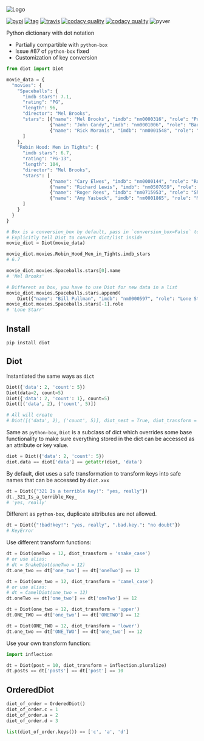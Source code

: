 ![Logo](https://raw.githubusercontent.com/pwwang/diot/master/logo.png)

[![pypi][1]][2] [![tag][3]][4] [![travis][5]][6] [![codacy quality][7]][8] [![codacy quality][9]][8] ![pyver][10]

Python dictionary with dot notation

- Partially compartible with `python-box`
- Issue #87 of `python-box` fixed
- Customization of key conversion

```python
from diot import Diot

movie_data = {
  "movies": {
    "Spaceballs": {
      "imdb stars": 7.1,
      "rating": "PG",
      "length": 96,
      "director": "Mel Brooks",
      "stars": [{"name": "Mel Brooks", "imdb": "nm0000316", "role": "President Skroob"},
                {"name": "John Candy","imdb": "nm0001006", "role": "Barf"},
                {"name": "Rick Moranis", "imdb": "nm0001548", "role": "Dark Helmet"}
      ]
    },
    "Robin Hood: Men in Tights": {
      "imdb stars": 6.7,
      "rating": "PG-13",
      "length": 104,
      "director": "Mel Brooks",
      "stars": [
                {"name": "Cary Elwes", "imdb": "nm0000144", "role": "Robin Hood"},
                {"name": "Richard Lewis", "imdb": "nm0507659", "role": "Prince John"},
                {"name": "Roger Rees", "imdb": "nm0715953", "role": "Sheriff of Rottingham"},
                {"name": "Amy Yasbeck", "imdb": "nm0001865", "role": "Marian"}
      ]
    }
  }
}

# Box is a conversion_box by default, pass in `conversion_box=False` to disable that behavior
# Explicitly tell Diot to convert dict/list inside
movie_diot = Diot(movie_data)

movie_diot.movies.Robin_Hood_Men_in_Tights.imdb_stars
# 6.7

movie_diot.movies.Spaceballs.stars[0].name
# 'Mel Brooks'

# Different as box, you have to use Diot for new data in a list
movie_diot.movies.Spaceballs.stars.append(
	Diot({"name": "Bill Pullman", "imdb": "nm0000597", "role": "Lone Starr"}))
movie_diot.movies.Spaceballs.stars[-1].role
# 'Lone Starr'
```

## Install
```shell
pip install diot
```

## Diot

Instantiated the same ways as `dict`
```python
Diot({'data': 2, 'count': 5})
Diot(data=2, count=5)
Diot({'data': 2, 'count': 1}, count=5)
Diot([('data', 2), ('count', 5)])

# All will create
# Diot([('data', 2), ('count', 5)], diot_nest = True, diot_transform = 'safe')
```

Same as `python-box`, `Diot` is a subclass of dict which overrides some base functionality to make sure everything stored in the dict can be accessed as an attribute or key value.

```python
diot = Diot({'data': 2, 'count': 5})
diot.data == diot['data'] == getattr(diot, 'data')
```

By default, diot uses a safe transformation to transform keys into safe names that can be accessed by `diot.xxx`
```python
dt = Diot({"321 Is a terrible Key!": "yes, really"})
dt._321_Is_a_terrible_Key_
# 'yes, really'
```

Different as `python-box`, duplicate attributes are not allowed.
```python
dt = Diot({"!bad!key!": "yes, really", ".bad.key.": "no doubt"})
# KeyError
```

Use different transform functions:

```python
dt = Diot(oneTwo = 12, diot_transform = 'snake_case')
# or use alias:
# dt = SnakeDiot(oneTwo = 12)
dt.one_two == dt['one_two'] == dt['oneTwo'] == 12

dt = Diot(one_two = 12, diot_transform = 'camel_case')
# or use alias:
# dt = CamelDiot(one_two = 12)
dt.oneTwo == dt['one_two'] == dt['oneTwo'] == 12

dt = Diot(one_two = 12, diot_transform = 'upper')
dt.ONE_TWO == dt['one_two'] == dt['ONETWO'] == 12

dt = Diot(ONE_TWO = 12, diot_transform = 'lower')
dt.one_two == dt['ONE_TWO'] == dt['one_two'] == 12
```

Use your own transform function:

```python
import inflection

dt = Diot(post = 10, diot_transform = inflection.pluralize)
dt.posts == dt['posts'] == dt['post'] == 10
```

## OrderedDiot
```python
diot_of_order = OrderedDiot()
diot_of_order.c = 1
diot_of_order.a = 2
diot_of_order.d = 3

list(diot_of_order.keys()) == ['c', 'a', 'd']
```

[1]: https://img.shields.io/pypi/v/diot?style=flat-square
[2]: https://pypi.org/project/diot/
[3]: https://img.shields.io/github/tag/pwwang/diot?style=flat-square
[4]: https://github.com/pwwang/diot
[5]: https://img.shields.io/travis/pwwang/diot?style=flat-square
[6]: https://travis-ci.org/pwwang/diot
[7]: https://img.shields.io/codacy/grade/f19cfbaa23d442d6ae20af66a4cf6796?style=flat-square
[8]: https://app.codacy.com/project/pwwang/diot/dashboard
[9]: https://img.shields.io/codacy/coverage/f19cfbaa23d442d6ae20af66a4cf6796?style=flat-square
[10]: https://img.shields.io/pypi/pyversions/diot?style=flat-square